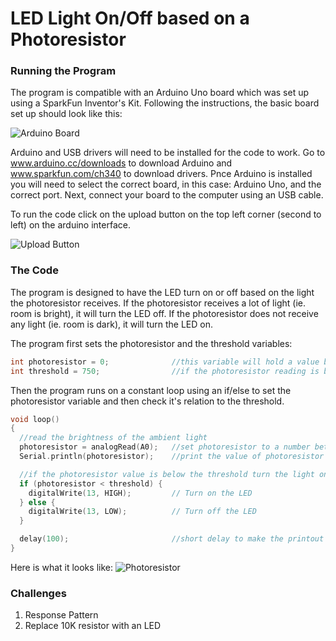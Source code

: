 # LED Light On/Off based on a Photoresistor

### Running the Program
The program is compatible with an Arduino Uno board which was set up using a SparkFun Inventor's Kit. Following the instructions, the basic board set up should look like this: 

![Arduino Board](images-and-videos/board-template.jpg)

Arduino and USB drivers will need to be installed for the code to work. Go to www.arduino.cc/downloads to download Arduino and www.sparkfun.com/ch340 to download drivers. Pnce Arduino is installed you will need to select the correct board, in this case: Arduino Uno, and the correct port. Next, connect your board to the computer using an USB cable.

To run the code click on the upload button on the top left corner (second to left) on the arduino interface.

![Upload Button](images-and-videos/upload-button.png)

### The Code
The program is designed to have the LED turn on or off based on the light the photoresistor receives. If the photoresistor receives a lot of light (ie. room is bright), it will turn the LED off. If the photoresistor does not receive any light (ie. room is dark), it will turn the LED on.

The program first sets the photoresistor and the threshold variables:
```C
int photoresistor = 0;              //this variable will hold a value based on the brightness of the ambient light
int threshold = 750;                //if the photoresistor reading is below this value the the light will turn on
```

Then the program runs on a constant loop using an if/else to set the photoresistor variable and then check it's relation to the threshold.
```C
void loop()
{
  //read the brightness of the ambient light
  photoresistor = analogRead(A0);   //set photoresistor to a number between 0 and 1023 based on how bright the ambient light is
  Serial.println(photoresistor);    //print the value of photoresistor in the serial monitor on the computer

  //if the photoresistor value is below the threshold turn the light on, otherwise turn it off
  if (photoresistor < threshold) {
    digitalWrite(13, HIGH);         // Turn on the LED
  } else {
    digitalWrite(13, LOW);          // Turn off the LED
  }

  delay(100);                       //short delay to make the printout easier to read
}

```

Here is what it looks like:
![Photoresistor]()

### Challenges
1. Response Pattern
2. Replace 10K resistor with an LED
